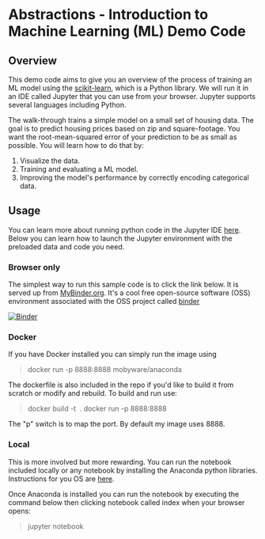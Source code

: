 # Abstractions - Introduction to Machine Learning (ML) Demo Code

## Overview
This demo code aims to give you an overview of the process of training an ML model using the [scikit-learn](http://scikit-learn.org/), which is a Python library. We will run it in an IDE called Jupyter that you can use from your browser. Jupyter supports several languages including Python. 

The walk-through trains a simple model on a small set of housing data. The goal is to predict housing prices based on zip and square-footage. You want the root-mean-squared error of your prediction to be as small as possible. You will learn how to do that by:

1. Visualize the data.
2. Training and evaluating a ML model.
3. Improving the model's performance by correctly encoding categorical data.

## Usage
You can learn more about running python code in the Jupyter IDE [here](http://jupyter-notebook.readthedocs.io/en/latest/examples/Notebook/Running%20Code.html). Below you can learn how to launch the Jupyter environment with the preloaded data and code you need.

### Browser only
The simplest way to run this sample code is to click the link below. It is served up from [MyBinder.org](http://mybinder.org). It's a cool free open-source software (OSS) environment associated with the OSS project called [binder](https://github.com/binder-project/binder)

[![Binder](http://mybinder.org/badge.svg)](http://mybinder.org:/repo/mobyware/ml-abstractions-intro-python)

### Docker
If you have Docker installed you can simply run the image using

> docker run -p 8888:8888 mobyware/anaconda
 
The dockerfile is also included in the repo if you'd like to build it from scratch or modify and rebuild. To build and run use:

> docker build -t <image name you decide> .
> docker run -p 8888:8888 <image name you decide>
	
The "p" switch is to map the port. By default my image uses 8888.

### Local
This is more involved but more rewarding. You can run the notebook included locally or any notebook by installing the Anaconda python libraries. Instructions for you OS are [here](https://docs.continuum.io/anaconda/install).

Once Anaconda is installed you can run the notebook by executing the command below then clicking notebook called index when your browser opens:
> jupyter notebook
